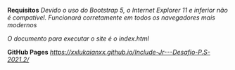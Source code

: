 **Requisitos**
*Devido o uso do Bootstrap 5, o Internet Explorer 11 e inferior não é compatível.*
*Funcionará corretamente em todos os navegadores mais modernos*

*O documento para executar o site é o index.html*

**GitHub Pages**
*https://xxlukaianxx.github.io/Include-Jr---Desafio-P.S-2021.2/*
